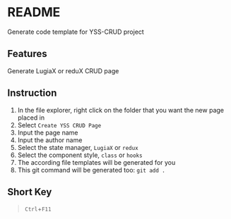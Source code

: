# README

Generate code template for YSS-CRUD project

## Features

Generate LugiaX or reduX CRUD page

## Instruction

1. In the file explorer, right click on the folder that you want the new page placed in
2. Select `Create YSS CRUD Page`
3. Input the page name
4. Input the author name
5. Select the state manager, `LugiaX` or `redux`
6. Select the component style, `class` or `hooks`
7. The according file templates will be generated for you
8. This git command will be generated too: `git add .`

## Short Key
> `Ctrl`+`F11`